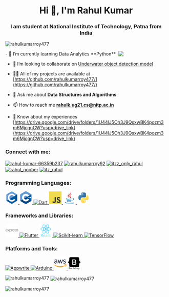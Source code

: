 <h1 align="center">Hi 👋, I'm Rahul Kumar</h1>
<h3 align="center">I am student at National Institute of Technology, Patna from India</h3>

<p align="left"> <img src="https://komarev.com/ghpvc/?username=rahulkumarroy477&label=Profile%20views&color=0e75b6&style=flat" alt="rahulkumarroy477" /> </p>
<img align="right" width="30%" src="https://media2.giphy.com/media/Dh5q0sShxgp13DwrvG/200.webp?cid=790b7611jl82in46op9lttx7w2qxr7nlx76iugec06m1vg06&ep=v1_gifs_search&rid=200.webp&ct=g">
- 🌱 I’m currently learning Data Analytics **Python**

- 👯 I’m looking to collaborate on [Underwater object detection model](https://github.com/rahulkumarroy477/underwater-object-detection)

- 👨‍💻 All of my projects are available at [https://github.com/rahulkumarroy477/](https://github.com/rahulkumarroy477/)

- 💬 Ask me about **Data Structures and Algorithms**

- 📫 How to reach me **rahulk.ug21.cs@nitp.ac.in**

- 📄 Know about my experiences [https://drive.google.com/drive/folders/1U44lJ5Oh3J9QsxwBK4pozm3m6MjcgnCW?usp=drive_link](https://drive.google.com/drive/folders/1U44lJ5Oh3J9QsxwBK4pozm3m6MjcgnCW?usp=drive_link)

<h3 align="left">Connect with me:</h3>
<p align="left">
<a href="https://linkedin.com/in/rahul-kumar-66359b237" target="blank"><img align="center" src="https://raw.githubusercontent.com/rahuldkjain/github-profile-readme-generator/master/src/images/icons/Social/linked-in-alt.svg" alt="rahul-kumar-66359b237" height="30" width="40" /></a>
<a href="https://kaggle.com/rahulkumarroy92" target="blank"><img align="center" src="https://raw.githubusercontent.com/rahuldkjain/github-profile-readme-generator/master/src/images/icons/Social/kaggle.svg" alt="rahulkumarroy92" height="30" width="40" /></a>
<a href="https://instagram.com/itzz_only_rahul" target="blank"><img align="center" src="https://raw.githubusercontent.com/rahuldkjain/github-profile-readme-generator/master/src/images/icons/Social/instagram.svg" alt="itzz_only_rahul" height="30" width="40" /></a>
<a href="https://www.codechef.com/users/rahul_noober" target="blank"><img align="center" src="https://cdn.jsdelivr.net/npm/simple-icons@3.1.0/icons/codechef.svg" alt="rahul_noober" height="30" width="40" /></a>
<a href="https://www.leetcode.com/itz_rahul" target="blank"><img align="center" src="https://raw.githubusercontent.com/rahuldkjain/github-profile-readme-generator/master/src/images/icons/Social/leet-code.svg" alt="itz_rahul" height="30" width="40" /></a>
</p>

<h3 align="left">Programming Languages:</h3>
<p align="left">
  <a href="https://www.cprogramming.com/" target="_blank" rel="noreferrer">
    <img src="https://raw.githubusercontent.com/devicons/devicon/master/icons/c/c-original.svg" alt="C" width="40" height="40"/>
  </a>
  <a href="https://www.w3schools.com/cpp/" target="_blank" rel="noreferrer">
    <img src="https://raw.githubusercontent.com/devicons/devicon/master/icons/cplusplus/cplusplus-original.svg" alt="C++" width="40" height="40"/>
  </a>
  <a href="https://dart.dev" target="_blank" rel="noreferrer">
    <img src="https://www.vectorlogo.zone/logos/dartlang/dartlang-icon.svg" alt="Dart" width="40" height="40"/>
  </a>
  <a href="https://developer.mozilla.org/en-US/docs/Web/JavaScript" target="_blank" rel="noreferrer">
    <img src="https://raw.githubusercontent.com/devicons/devicon/master/icons/javascript/javascript-original.svg" alt="JavaScript" width="40" height="40"/>
  </a>
  <a href="https://www.java.com" target="_blank" rel="noreferrer">
    <img src="https://raw.githubusercontent.com/devicons/devicon/master/icons/java/java-original.svg" alt="Java" width="40" height="40"/>
  </a>
  <a href="https://www.python.org" target="_blank" rel="noreferrer">
    <img src="https://raw.githubusercontent.com/devicons/devicon/master/icons/python/python-original.svg" alt="Python" width="40" height="40"/>
  </a>
</p>

<h3 align="left">Frameworks and Libraries:</h3>
<p align="left">
  <a href="https://expressjs.com" target="_blank" rel="noreferrer">
    <img src="https://raw.githubusercontent.com/devicons/devicon/master/icons/express/express-original-wordmark.svg" alt="Express.js" width="40" height="40"/>
  </a>
  <a href="https://flutter.dev" target="_blank" rel="noreferrer">
    <img src="https://www.vectorlogo.zone/logos/flutterio/flutterio-icon.svg" alt="Flutter" width="40" height="40"/>
  </a>
  <a href="https://reactjs.org/" target="_blank" rel="noreferrer">
    <img src="https://raw.githubusercontent.com/devicons/devicon/master/icons/react/react-original-wordmark.svg" alt="React.js" width="40" height="40"/>
  </a>
  <a href="https://scikit-learn.org/" target="_blank" rel="noreferrer">
    <img src="https://upload.wikimedia.org/wikipedia/commons/0/05/Scikit_learn_logo_small.svg" alt="Scikit-learn" width="40" height="40"/>
  </a>
  <a href="https://www.tensorflow.org" target="_blank" rel="noreferrer">
    <img src="https://www.vectorlogo.zone/logos/tensorflow/tensorflow-icon.svg" alt="TensorFlow" width="40" height="40"/>
  </a>
</p>

<h3 align="left">Platforms and Tools:</h3>
<p align="left">
  <a href="https://appwrite.io" target="_blank" rel="noreferrer">
    <img src="https://www.vectorlogo.zone/logos/appwriteio/appwriteio-icon.svg" alt="Appwrite" width="40" height="40"/>
  </a>
  <a href="https://www.arduino.cc/" target="_blank" rel="noreferrer">
    <img src="https://cdn.worldvectorlogo.com/logos/arduino-1.svg" alt="Arduino" width="40" height="40"/>
  </a>
  <a href="https://aws.amazon.com" target="_blank" rel="noreferrer">
    <img src="https://raw.githubusercontent.com/devicons/devicon/master/icons/amazonwebservices/amazonwebservices-original-wordmark.svg" alt="AWS" width="40" height="40"/>
  </a>
  <a href="https://getbootstrap.com" target="_blank" rel="noreferrer">
    <img src="https://raw.githubusercontent.com/devicons/devicon/master/icons/bootstrap/bootstrap-plain-wordmark.svg" alt="Bootstrap" width="40" height="40"/>
  </a>
  <!-- Add more platforms and tools here -->
</p>


<p><img align="left" src="https://github-readme-stats.vercel.app/api/top-langs?username=rahulkumarroy477&show_icons=true&locale=en&layout=compact" alt="rahulkumarroy477" /></p>

<p>&nbsp;<img align="center" src="https://github-readme-stats.vercel.app/api?username=rahulkumarroy477&show_icons=true&locale=en" alt="rahulkumarroy477" /></p>

<p><img align="center" src="https://github-readme-streak-stats.herokuapp.com/?user=rahulkumarroy477&" alt="rahulkumarroy477" /></p>
